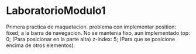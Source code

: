 # LaboratorioModulo1
Primera practica de maquetacion.
problema con implementar position: fixed; a la barra de navegacion.
No se mantenia fixo, aun implementado 
top: 0; (Para posicionar en la parte alta)
z-index: 5; (Para que se posicione encima de otros elementos).

